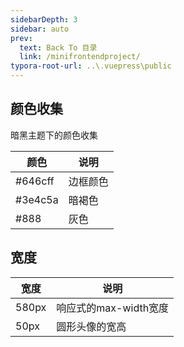 ```yaml
---
sidebarDepth: 3
sidebar: auto
prev:
  text: Back To 目录
  link: /minifrontendproject/
typora-root-url: ..\.vuepress\public
---
```




## 颜色收集

暗黑主题下的颜色收集

| 颜色    | 说明     |
| ------- | -------- |
| #646cff | 边框颜色 |
| #3e4c5a | 暗褐色   |
| #888    | 灰色     |



## 宽度

| 宽度  | 说明                  |
| ----- | --------------------- |
| 580px | 响应式的max-width宽度 |
| 50px  | 圆形头像的宽高        |

